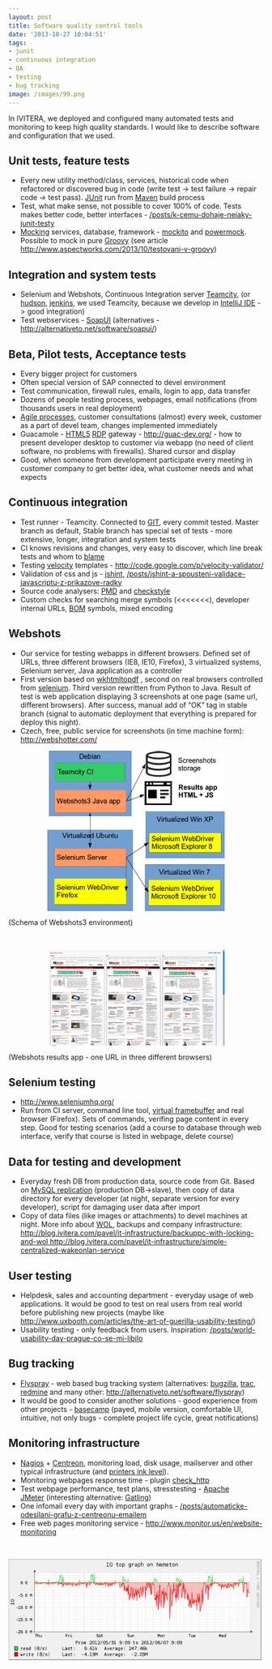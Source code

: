 ```yaml
---
layout: post
title: Software quality control tools
date: '2013-10-27 10:04:51'
tags:
- junit
- continuous integration
- QA
- testing
- bug tracking
image: /images/99.png
---
```

In IVITERA, we deployed and configured many automated tests and monitoring to keep high quality standards. I would like to describe software and configuration that we used.

<h2>Unit tests, feature tests</h2>
<ul>
<li>Every new utility method/class, services, historical code when refactored or discovered bug in code (write test -> test failure -> repair code -> test pass). <a href="http://junit.org/">JUnit</a> run from <a href="http://maven.apache.org/">Maven</a> build process</li>
<li>Test, what make sense, not possible to cover 100% of code. Tests makes better code, better interfaces - <a href="/posts/k-cemu-dohaje-nejaky-junit-testy">/posts/k-cemu-dohaje-nejaky-junit-testy</a></li>
<li><a href="http://en.wikipedia.org/wiki/Mock_object">Mocking</a> services, database, framework - <a href="http://code.google.com/p/mockito/">mockito</a> and <a href="http://code.google.com/p/powermock/">powermock</a>. Possible to mock in pure <a href="http://groovy.codehaus.org/">Groovy</a> (see article <a href="http://www.aspectworks.com/2013/10/testovani-v-groovy">http://www.aspectworks.com/2013/10/testovani-v-groovy</a>)</li>
</ul>
<h2>Integration and system tests</h2>
<ul>
<li>Selenium and Webshots, Continuous Integration server <a href="http://www.jetbrains.com/teamcity/">Teamcity</a>, (or <a href="http://hudson-ci.org/">hudson</a>, <a href="http://jenkins-ci.org/">jenkins</a>, we used Teamcity, because we develop in <a href="http://www.jetbrains.com/idea/">IntelliJ IDE</a> -> good integration)</li>
<li>Test webservices - <a href="http://www.soapui.org/">SoapUI</a> (alternatives - <a href="http://alternativeto.net/software/soapui/">http://alternativeto.net/software/soapui/</a>)</li>
</ul>
<h2>Beta, Pilot tests, Acceptance tests</h2>
<ul>
<li>Every bigger project for customers</li>
<li>Often special version of SAP connected to devel environment</li>
<li>Test communication, firewall rules, emails, login to app, data transfer</li>
<li>Dozens of people testing process, webpages, email notifications (from thousands users in real deployment)</li>
<li><a href="http://en.wikipedia.org/wiki/Agile_software_development">Agile processes</a>, customer consultations (almost) every week, customer as a part of devel team, changes implemented immediately</li>
<li>Guacamole - <a href="http://en.wikipedia.org/wiki/HTML5">HTML5</a> <a href="http://en.wikipedia.org/wiki/Remote_Desktop_Protocol">RDP</a> gateway - <a href="http://guac-dev.org/">http://guac-dev.org/</a> - how to present developer desktop to customer via webapp (no need of client software, no problems with firewalls). Shared cursor and display</li>
<li>Good, when someone from development participate every meeting in customer company to get better idea, what customer needs and what expects</li>
</ul>
<h2>Continuous integration</h2>
<ul>
<li>Test runner - Teamcity. Connected to <a href="http://git-scm.com/">GIT</a>, every commit tested. Master branch as default, Stable branch has special set of tests - more extensive, longer, integration and system tests</li>
<li>CI knows revisions and changes, very easy to discover, which line break tests and whom to <a href="https://www.kernel.org/pub/software/scm/git/docs/git-blame.html">blame</a></li>
<li>Testing <a href="http://velocity.apache.org/">velocity</a> templates - <a href="http://code.google.com/p/velocity-validator/">http://code.google.com/p/velocity-validator/</a></li>
<li>Validation of css and js - <a href="http://www.jshint.com/">jshint</a>, <a href="/posts/jshint-a-spousteni-validace-javascriptu-z-prikazove-radky"> /posts/jshint-a-spousteni-validace-javascriptu-z-prikazove-radky </a></li>
<li>Source code analysers: <a href="http://pmd.sourceforge.net/">PMD</a> and <a href="http://checkstyle.sourceforge.net/">checkstyle</a></li>
<li>Custom checks for searching merge symbols (<<<<<<<), developer internal URLs, <a href="http://cs.wikipedia.org/wiki/Byte_order_mark">BOM</a> symbols, mixed encoding</li>
</ul>
<h2>Webshots</h2>
<ul>
<li>Our service for testing webapps in different browsers. Defined set of URLs, three different browsers (IE8, IE10, Firefox), 3 virtualized systems, Selenium server, Java application as a controller</li>
<li>First version based on <a href="http://code.google.com/p/wkhtmltopdf/">wkhtmltopdf</a> , second on real browsers controlled from <a href="http://www.seleniumhq.org/">selenium</a>. Third version rewritten from Python to Java. Result of test is web application displaying 3 screenshots at one page (same url, different browsers). After success, manual add of “OK” tag in stable branch (signal to automatic deployment that everything is prepared for deploy this night).</li>
<li>Czech, free, public service for screenshots (in time machine form): <a href="http://webshotter.com/">http://webshotter.com/</a></li>
</ul>

<p><img style="display: block; margin-left: auto; margin-right: auto;" src="/images/386.png" alt="Webshots3 environment" width="350" height="316" /></p>
<p>(Schema of Webshots3 environment)</p>
<p> </p>
<p><img style="display: block; margin-left: auto; margin-right: auto;" src="/images/387.png" alt="Webshots results app" width="350" height="190" /></p>
<p>(Webshots results app - one URL in three different browsers)</p>
<h2>Selenium testing</h2>
<ul>
<li><a href="http://www.seleniumhq.org/">http://www.seleniumhq.org/</a></li>
<li>Run from CI server, command line tool, <a href="http://en.wikipedia.org/wiki/Xvfb">virtual framebuffer</a> and real browser (Firefox). Sets of commands, verifing page content in every step. Good for testing scenarios (add a course to database through web interface, verify that course is listed in webpage, delete course)</li>
</ul>

<h2>Data for testing and development</h2>
<ul>
<li>Everyday fresh DB from production data, source code from Git. Based on <a href="http://dev.mysql.com/doc/refman/5.0/en/replication.html">MySQL replication</a> (production DB->slave), then copy of data directory for every developer (at night, separate version for every developer), script for damaging user data after import</li>
<li>Copy of data files (like images or attachments) to devel machines at night. More info about <a href="http://en.wikipedia.org/wiki/Wake-on-LAN">WOL</a>, backups and company infrastructure: <a href="http://blog.ivitera.com/pavel/it-infrastructure/backuppc-with-locking-and-wol"> http://blog.ivitera.com/pavel/it-infrastructure/backuppc-with-locking-and-wol </a> <a href="http://blog.ivitera.com/pavel/it-infrastructure/simple-centralized-wakeonlan-service"> http://blog.ivitera.com/pavel/it-infrastructure/simple-centralized-wakeonlan-service</a></li>
</ul>
<h2>User testing</h2>
<ul>
<li>Helpdesk, sales and accounting department - everyday usage of web applications. It would be good to test on real users from real world before publishing new projects (maybe like <a href="http://www.uxbooth.com/articles/the-art-of-guerilla-usability-testing/">http</a><a href="http://www.uxbooth.com/articles/the-art-of-guerilla-usability-testing/">://www.uxbooth.com/articles/the-art-of-guerilla-usability-testing/</a>)</li>
<li>Usability testing - only feedback from users. Inspiration: <a href="/posts/world-usability-day-prague-co-se-mi-libilo"> /posts/world-usability-day-prague-co-se-mi-libilo</a></li>
</ul>
<h2>Bug tracking</h2>
<ul>
<li><a href="http://flyspray.org">Flyspray</a> - web based bug tracking system (alternatives: <a href="http://www.bugzilla.org/">bugzilla</a>, <a href="http://trac.edgewall.org/">trac</a>, <a href="http://www.redmine.org/">redmine</a> and many other: <a href="http://alternativeto.net/software/flyspray/">http://alternativeto.net/software/flyspray</a>)</li>
<li>It would be good to consider another solutions - good experience from other projects - <a href="https://basecamp.com/">basecamp</a> (payed, mobile version, comfortable UI, intuitive, not only bugs - complete project life cycle, great notifications)</li>
</ul>
<h2>Monitoring infrastructure</h2>
<ul>
<li><a href="http://www.nagios.org/">Nagios</a> + <a href="http://www.centreon.com/">Centreon</a>, monitoring load, disk usage, mailserver and other typical infrastructure (and <a href="/posts/monitorovani-stavu-inkoustu-v-hp-tiskarne-pomoci-nagios">printers ink level</a>). </li>
<li>Monitoring webpages response time - plugin <a href="https://www.nagios-plugins.org/doc/man/check_http.htm">check_http</a></li>
<li>Test webpage performance, test plans, stresstesting - <a href="http://jmeter.apache.org/">Apache JMeter</a> (interesting alternative: <a href="http://gatling-tool.org/">Gatling</a>)</li>
<li>One infomail every day with important graphs - <a href="/posts/automaticke-odesilani-grafu-z-centreonu-emailem">/posts/automaticke-odesilani-grafu-z-centreonu-emailem</a></li>
<li>Free web pages monitoring service - <a href="http://www.monitor.us/en/website-monitoring">http://www.monitor.us/en/website-monitoring</a></li>
</ul>
<p> </p>
<p><img src="/images/99.png" alt="centreon" width="500" height="200" /></p>
